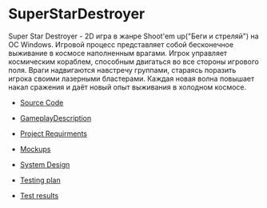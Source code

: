 # SuperStarDestroyer

Super Star Destroyer - 2D игра в жанре Shoot'em up("Беги и стреляй") на ОС Windows. Игровой процесс представляет собой бесконечное выживание в космосе наполненным врагами. Игрок управляет космическим кораблем, способным двигаться во все стороны игрового поля. Враги надвигаются навстречу группами, стараясь поразить игрока своими лазерными бластерами. Каждая новая волна повышает накал сражения и даёт новый опыт выживания в холодном космосе.


* [Source Code]()

* [GameplayDescription](https://github.com/YoullloveGitHubUnlimitedCollaborators/SuperStarDestroyer/blob/master/Doc/Gamepla%D0%BDDiscription.md)

* [Project Requirments](https://github.com/YoullloveGitHubUnlimitedCollaborators/SuperStarDestroyer/blob/master/Doc/ProjectRequirments.md)

* [Mockups](https://github.com/YoullloveGitHubUnlimitedCollaborators/SuperStarDestroyer/tree/master/Doc/mockups)

* [System Design](https://github.com/YoullloveGitHubUnlimitedCollaborators/SuperStarDestroyer/tree/master/Doc/System%20Design)

* [Testing plan](https://github.com/YoullloveGitHubUnlimitedCollaborators/SuperStarDestroyer/blob/master/Doc/Testing/TestPlan.md)

* [Test results](https://github.com/YoullloveGitHubUnlimitedCollaborators/SuperStarDestroyer/blob/master/Doc/Testing/TestResult.md)

